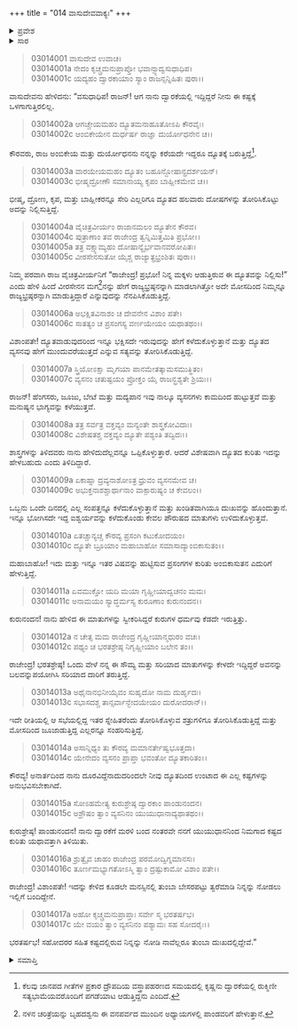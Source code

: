 +++
title = "014 ವಾಸುದೇವವಾಕ್ಯಃ"
+++

<details><summary>ಪ್ರವೇಶ</summary>


।।   ಓಂ ಓಂ ನಮೋ ನಾರಾಯಣಾಯ।।   ಶ್ರೀ ವೇದವ್ಯಾಸಾಯ ನಮಃ ।।

ಶ್ರೀ ಕೃಷ್ಣದ್ವೈಪಾಯನ ವೇದವ್ಯಾಸ ವಿರಚಿತ  

**ಶ್ರೀ ಮಹಾಭಾರತ**

**ಆರಣ್ಯಕ ಪರ್ವ**

**ಕೈರಾತ ಪರ್ವ**

**ಅಧ್ಯಾಯ 14**

</details>


<details><summary>ಸಾರ</summary>

ದ್ಯೂತದ ವೇಳೆಯಲ್ಲಿ ತಾನು ದ್ವಾರಕೆಯಲ್ಲಿದ್ದಿದ್ದರೆ ಯುಧಿಷ್ಠಿರನು ಈ ಕಷ್ಟಕ್ಕೊಳಗಾಗುತ್ತಿರಲಿಲ್ಲ ಎಂದು ಕೃಷ್ಣನು ಹೇಳುವುದು (1-17).

</details>


> 03014001 ವಾಸುದೇವ ಉವಾಚ।  
03014001a ನೇದಂ ಕೃಚ್ಚ್ರಮನುಪ್ರಾಪ್ತೋ ಭವಾನ್ಸ್ಯಾದ್ವಸುಧಾಧಿಪ।  
03014001c ಯದ್ಯಹಂ ದ್ವಾರಕಾಯಾಂ ಸ್ಯಾಂ ರಾಜನ್ಸನ್ನಿಹಿತಃ ಪುರಾ।।

ವಾಸುದೇವನು ಹೇಳಿದನು: “ವಸುಧಾಧಿಪ! ರಾಜನ್! ಆಗ ನಾನು ದ್ವಾರಕೆಯಲ್ಲಿ ಇದ್ದಿದ್ದರೆ ನೀನು ಈ ಕಷ್ಟಕ್ಕೆ ಒಳಗಾಗುತ್ತಿರಲಿಲ್ಲ.

> 03014002a ಆಗಚ್ಚೇಯಮಹಂ ದ್ಯೂತಮನಾಹೂತೋಽಪಿ ಕೌರವೈಃ।  
03014002c ಆಂಬಿಕೇಯೇನ ದುರ್ಧರ್ಷ ರಾಜ್ಞಾ ದುರ್ಯೋಧನೇನ ಚ।।

ಕೌರವರು, ರಾಜ ಅಂಬಿಕೇಯ ಮತ್ತು ದುರ್ಯೋಧನನು ನನ್ನನ್ನು ಕರೆಯದೇ ಇದ್ದರೂ ದ್ಯೂತಕ್ಕೆ ಬರುತ್ತಿದ್ದೆ[^1].

> 03014003a ವಾರಯೇಯಮಹಂ ದ್ಯೂತಂ ಬಹೂನ್ದೋಷಾನ್ಪ್ರದರ್ಶಯನ್।  
03014003c ಭೀಷ್ಮದ್ರೋಣೌ ಸಮಾನಾಯ್ಯ ಕೃಪಂ ಬಾಹ್ಲೀಕಮೇವ ಚ।।

ಭೀಷ್ಮ, ದ್ರೋಣ, ಕೃಪ, ಮತ್ತು ಬಾಹ್ಲೀಕರನ್ನೂ ಸೇರಿ ಎಲ್ಲರಿಗೂ ದ್ಯೂತದ ಹಲವಾರು ದೋಷಗಳನ್ನು ತೋರಿಸಿಕೊಟ್ಟು ಅದನ್ನು ನಿಲ್ಲಿಸುತ್ತಿದ್ದೆ.

> 03014004a ವೈಚಿತ್ರವೀರ್ಯಂ ರಾಜಾನಮಲಂ ದ್ಯೂತೇನ ಕೌರವ।  
03014004c ಪುತ್ರಾಣಾಂ ತವ ರಾಜೇಂದ್ರ ತ್ವನ್ನಿಮಿತ್ತಮಿತಿ ಪ್ರಭೋ।।  
03014005a ತತ್ರ ವಕ್ಷ್ಯಾಮ್ಯಹಂ ದೋಷಾನ್ಯೈರ್ಭವಾನವರೋಪಿತಃ।  
03014005c ವೀರಸೇನಸುತೋ ಯೈಶ್ಚ ರಾಜ್ಯಾತ್ಪ್ರಭ್ರಂಶಿತಃ ಪುರಾ।।

ನಿಮ್ಮ ಪರವಾಗಿ ರಾಜ ವೈಚಿತ್ರವೀರ್ಯನಿಗೆ “ರಾಜೇಂದ್ರ! ಪ್ರಭೋ! ನಿನ್ನ ಮಕ್ಕಳು ಆಡುತ್ತಿರುವ ಈ ದ್ಯೂತವನ್ನು ನಿಲ್ಲಿಸು!” ಎಂದು ಹೇಳಿ ಹಿಂದೆ ವೀರಸೇನನ ಮಗ[^2]ನನ್ನು ಹೇಗೆ ರಾಜ್ಯಭ್ರಷ್ಠನನ್ನಾಗಿ ಮಾಡಲಾಗಿತ್ತೋ ಅದೇ ಮೋಸದಿಂದ ನಿಮ್ಮನ್ನೂ ರಾಜ್ಯಭ್ರಷ್ಠರನ್ನಾಗಿ ಮಾಡುತ್ತಿದ್ದಾರೆ ಎನ್ನುವುದನ್ನು ನೆನಪಿಸಿಕೊಡುತ್ತಿದ್ದೆ.

> 03014006a ಅಭಕ್ಷಿತವಿನಾಶಂ ಚ ದೇವನೇನ ವಿಶಾಂ ಪತೇ।  
03014006c ಸಾತತ್ಯಂ ಚ ಪ್ರಸಂಗಸ್ಯ ವರ್ಣಯೇಯಂ ಯಥಾತಥಂ।।

ವಿಶಾಂಪತೇ! ದ್ಯೂತವಾಡುವುದರಿಂದ ಇನ್ನೂ ಭಕ್ಷಿಸದೇ ಇರುವುದನ್ನು ಹೇಗೆ ಕಳೆದುಕೊಳ್ಳುತ್ತಾನೆ ಮತ್ತು ದ್ಯೂತದ ವ್ಯಸನವು ಹೇಗೆ ಮುಂದುವರೆಯುತ್ತದೆ ಎನ್ನುವ ಸತ್ಯವನ್ನು ತೋರಿಸಿಕೊಡುತ್ತಿದ್ದೆ.

> 03014007a ಸ್ತ್ರಿಯೋಽಕ್ಷಾ ಮೃಗಯಾ ಪಾನಮೇತತ್ಕಾಮಸಮುತ್ಥಿತಂ।   
03014007c ವ್ಯಸನಂ ಚತುಷ್ಟಯಂ ಪ್ರೋಕ್ತಂ ಯೈ ರಾಜನ್ಭ್ರಶ್ಯತೇ ಶ್ರಿಯಃ।।

ರಾಜನ್! ಹೆಂಗಸರು, ಜೂಜು, ಬೇಟೆ ಮತ್ತು ಮದ್ಯಪಾನ ಇವು ನಾಲ್ಕೂ ವ್ಯಸನಗಳು ಕಾಮದಿಂದ ಹುಟ್ಟುತ್ತವೆ ಮತ್ತು ಮನುಷ್ಯನ ಭಾಗ್ಯವನ್ನು ಕಳೆಯುತ್ತವೆ.

> 03014008a ತತ್ರ ಸರ್ವತ್ರ ವಕ್ತವ್ಯಂ ಮನ್ಯಂತೇ ಶಾಸ್ತ್ರಕೋವಿದಾಃ।  
03014008c ವಿಶೇಷತಶ್ಚ ವಕ್ತವ್ಯಂ ದ್ಯೂತೇ ಪಶ್ಯಂತಿ ತದ್ವಿದಃ।।

ಶಾಸ್ತ್ರಗಳನ್ನು ತಿಳಿದವರು ನಾನು ಹೇಳಿದುದೆಲ್ಲವನ್ನೂ ಒಪ್ಪಿಕೊಳ್ಳುತ್ತಾರೆ. ಆದರೆ ವಿಶೇಷವಾಗಿ ದ್ಯೂತದ ಕುರಿತು ಇದನ್ನು ಹೇಳಬಹುದು ಎಂದು ತಿಳಿದಿದ್ದಾರೆ.

> 03014009a ಏಕಾಹ್ನಾ ದ್ರವ್ಯನಾಶೋಽತ್ರ ಧ್ರುವಂ ವ್ಯಸನಮೇವ ಚ।  
03014009c ಅಭುಕ್ತನಾಶಶ್ಚಾರ್ಥಾನಾಂ ವಾಕ್ಪಾರುಷ್ಯಂ ಚ ಕೇವಲಂ।।

ಒಬ್ಬನು ಒಂದೇ ದಿನದಲ್ಲಿ ಎಲ್ಲ ಸಂಪತ್ತನ್ನೂ ಕಳೆದುಕೊಳ್ಳುತ್ತಾನೆ ಮತ್ತು ಖಂಡಿತವಾಗಿಯೂ ದುಃಖವನ್ನು ಹೊಂದುತ್ತಾನೆ. ಇನ್ನೂ ಭೋಗಿಸದೇ ಇದ್ದ ಐಶ್ವರ್ಯವನ್ನು ಕಳೆದುಕೊಂಡು ಕೇವಲ ಪೌರುಷದ ಮಾತುಗಳು ಉಳಿದುಕೊಳ್ಳುತ್ತವೆ.

> 03014010a ಏತಚ್ಚಾನ್ಯಚ್ಚ ಕೌರವ್ಯ ಪ್ರಸಂಗಿ ಕಟುಕೋದಯಂ।  
03014010c ದ್ಯೂತೇ ಬ್ರೂಯಾಂ ಮಹಾಬಾಹೋ ಸಮಾಸಾದ್ಯಾಂಬಿಕಾಸುತಂ।।

ಮಹಾಬಾಹೋ! ಇದು ಮತ್ತು ಇನ್ನೂ ಇತರ ವಿಷವನ್ನು ಹುಟ್ಟಿಸುವ ಪ್ರಸಂಗಗಳ ಕುರಿತು ಅಂಬಿಕಾಸುತನ ಎದುರಿಗೆ ಹೇಳುತ್ತಿದ್ದೆ.

> 03014011a ಏವಮುಕ್ತೋ ಯದಿ ಮಯಾ ಗೃಹ್ಣೀಯಾದ್ವಚನಂ ಮಮ।  
03014011c ಅನಾಮಯಂ ಸ್ಯಾದ್ಧರ್ಮಸ್ಯ ಕುರೂಣಾಂ ಕುರುನಂದನ।।

ಕುರುನಂದನ! ನಾನು ಹೇಳಿದ ಈ ಮಾತುಗಳನ್ನು ಸ್ವೀಕರಿಸಿದ್ದರೆ ಕುರುಗಳ ಧರ್ಮವು ಕೆಡದೇ ಇರುತ್ತಿತ್ತು.

> 03014012a ನ ಚೇತ್ಸ ಮಮ ರಾಜೇಂದ್ರ ಗೃಹ್ಣೀಯಾನ್ಮಧುರಂ ವಚಃ।  
03014012c ಪಥ್ಯಂ ಚ ಭರತಶ್ರೇಷ್ಠ ನಿಗೃಹ್ಣೀಯಾಂ ಬಲೇನ ತಂ।।

ರಾಜೇಂದ್ರ! ಭರತಶ್ರೇಷ್ಠ! ಒಂದು ವೇಳೆ ನನ್ನ ಈ ಸೌಮ್ಯ ಮತ್ತು ಸರಿಯಾದ ಮಾತುಗಳನ್ನು ಕೇಳದೇ ಇದ್ದಿದ್ದರೆ ಅವನನ್ನು ಬಲವನ್ನುಪಯೋಗಿಸಿ ಸರಿಯಾದ ದಾರಿಗೆ ತರುತ್ತಿದ್ದೆ.

> 03014013a ಅಥೈನಾನಭಿನೀಯೈವಂ ಸುಹೃದೋ ನಾಮ ದುರ್ಹೃದಃ।  
03014013c ಸಭಾಸದಶ್ಚ ತಾನ್ಸರ್ವಾನ್ಭೇದಯೇಯಂ ದುರೋದರಾನ್।।

ಇದೇ ರೀತಿಯಲ್ಲಿ ಆ ಸಭೆಯಲ್ಲಿದ್ದ ಇತರ ಸ್ನೇಹಿತರೆಂದು ತೋರಿಸಿಕೊಳ್ಳುವ ಶತ್ರುಗಳಿಗೂ ತೋರಿಸಿಕೊಡುತ್ತಿದ್ದೆ ಮತ್ತು ಮೋಸದಿಂದ ಜೂಜಾಡುತ್ತಿದ್ದ ಎಲ್ಲರನ್ನೂ ಸಂಹರಿಸುತ್ತಿದ್ದೆ.

> 03014014a ಅಸಾನ್ನಿಧ್ಯಂ ತು ಕೌರವ್ಯ ಮಮಾನರ್ತೇಷ್ವಭೂತ್ತದಾ।   
03014014c ಯೇನೇದಂ ವ್ಯಸನಂ ಪ್ರಾಪ್ತಾ ಭವಂತೋ ದ್ಯೂತಕಾರಿತಂ।।

ಕೌರವ್ಯ! ಅನಾರ್ತದಿಂದ ನಾನು ದೂರವಿದ್ದೆನಾದುದರಿಂದಲೇ ನೀವು ದ್ಯೂತದಿಂದ ಉಂಟಾದ ಈ ಎಲ್ಲ ಕಷ್ಟಗಳನ್ನು ಅನುಭವಿಸಬೇಕಾಗಿದೆ.

> 03014015a ಸೋಽಹಮೇತ್ಯ ಕುರುಶ್ರೇಷ್ಠ ದ್ವಾರಕಾಂ ಪಾಂಡುನಂದನ।  
03014015c ಅಶ್ರೌಷಂ ತ್ವಾಂ ವ್ಯಸನಿನಂ ಯುಯುಧಾನಾದ್ಯಥಾತಥಂ।।

ಕುರುಶ್ರೇಷ್ಠ! ಪಾಂಡುನಂದನ! ನಾನು ದ್ವಾರಕೆಗೆ ಮರಳಿ ಬಂದ ನಂತರವೇ ನನಗೆ ಯುಯುಧಾನನಿಂದ ನಿಮಗಾದ ಕಷ್ಟದ ಕುರಿತು ಯಥಾವತ್ತಾಗಿ ತಿಳಿಯಿತು.

> 03014016a ಶ್ರುತ್ವೈವ ಚಾಹಂ ರಾಜೇಂದ್ರ ಪರಮೋದ್ವಿಗ್ನಮಾನಸಃ।  
03014016c ತೂರ್ಣಮಭ್ಯಾಗತೋಽಸ್ಮಿ ತ್ವಾಂ ದ್ರಷ್ಟುಕಾಮೋ ವಿಶಾಂ ಪತೇ।।

ರಾಜೇಂದ್ರ! ವಿಶಾಂಪತೇ! ಇದನ್ನು ಕೇಳಿದ ಕೂಡಲೇ ಮನಸ್ಸಿನಲ್ಲಿ ತುಂಬಾ ಬೇಸರಪಟ್ಟು ತ್ವರೆಮಾಡಿ ನಿನ್ನನ್ನು ನೋಡಲು ಇಲ್ಲಿಗೆ ಬಂದಿದ್ದೇನೆ.

> 03014017a ಅಹೋ ಕೃಚ್ಚ್ರಮನುಪ್ರಾಪ್ತಾಃ ಸರ್ವೇ ಸ್ಮ ಭರತರ್ಷಭ।  
03014017c ಯೇ ವಯಂ ತ್ವಾಂ ವ್ಯಸನಿನಂ ಪಶ್ಯಾಮಃ ಸಹ ಸೋದರೈಃ।।

ಭರತರ್ಷಭ! ಸಹೋದರರ ಸಹಿತ ಕಷ್ಟದಲ್ಲಿರುವ ನಿನ್ನನ್ನು ನೋಡಿ ನಾವೆಲ್ಲರೂ ತುಂಬಾ ದುಃಖದಲ್ಲಿದ್ದೇವೆ.”

<details><summary>ಸಮಾಪ್ತಿ</summary>


ಇತಿ ಶ್ರೀ ಮಹಾಭಾರತೇ ಆರಣ್ಯಕಪರ್ವಣಿ ಕೈರಾತಪರ್ವಣಿ ವಾಸುದೇವವಾಕ್ಯೇ ಚತುರ್ದಶೋಽಧ್ಯಾಯಃ।  
ಇದು ಶ್ರೀ ಮಹಾಭಾರತದಲ್ಲಿ ಆರಣ್ಯಕಪರ್ವದಲ್ಲಿ ಕೈರಾತಪರ್ವದಲ್ಲಿ ವಾಸುದೇವನ ಮಾತು ಎನ್ನುವ ಹದಿನಾಲ್ಕನೆಯ ಅಧ್ಯಾಯವು.


</details>

[^1]: ಕೆಲವು ಜಾನಪದ ಗೀತೆಗಳ ಪ್ರಕಾರ ದ್ರೌಪದಿಯ ವಸ್ತ್ರಾಪಹರಣದ ಸಮಯದಲ್ಲಿ ಕೃಷ್ಣನು ದ್ವಾರಕೆಯಲ್ಲಿ ರುಕ್ಮಿಣೀ ಸತ್ಯಭಾಮೆಯವರೊಂದಿಗೆ ಪಗಡೆಯಾಟ ಆಡುತ್ತಿದ್ದನು ಎಂದಿದೆ.

[^2]: ನಳನ ಚರಿತ್ರೆಯನ್ನು ಬೃಹದಶ್ವನು ಈ ವನಪರ್ವದ ಮುಂದಿನ ಅಧ್ಯಾಯಗಳಲ್ಲಿ ಪಾಂಡವರಿಗೆ ಹೇಳುತ್ತಾನೆ.
